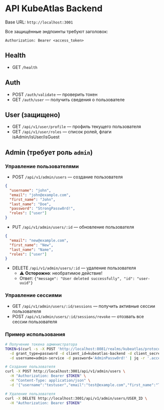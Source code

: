 # API KubeAtlas Backend

Base URL: `http://localhost:3001`

Все защищённые эндпоинты требуют заголовок:
```
Authorization: Bearer <access_token>
```

## Health
- GET `/health`

## Auth
- POST `/auth/validate` — проверить токен
- GET `/auth/user` — получить сведения о пользователе

## User (защищено)
- GET `/api/v1/user/profile` — профиль текущего пользователя
- GET `/api/v1/user/roles` — список ролей, флаги isAdmin/isUser/isGuest

## Admin (требует роль `admin`)

### Управление пользователями

- POST `/api/v1/admin/users` — создание пользователя
```json
{
  "username": "john",
  "email": "john@example.com",
  "first_name": "John",
  "last_name": "Doe",
  "password": "StrongPassw0rd!",
  "roles": ["user"]
}
```

- PUT `/api/v1/admin/users/:id` — обновление пользователя
```json
{
  "email": "new@example.com",
  "first_name": "New",
  "last_name": "Name",
  "roles": ["user"]
}
```

- DELETE `/api/v1/admin/users/:id` — удаление пользователя
  - ⚠️ **Осторожно**: необратимое действие!
  - Ответ: `{"message": "User deleted successfully", "id": "user-uuid"}`

### Управление сессиями

- GET `/api/v1/admin/users/:id/sessions` — получить активные сессии пользователя
- POST `/api/v1/admin/users/:id/sessions/revoke` — отозвать все сессии пользователя

### Пример использования

```bash
# Получение токена администратора
TOKEN=$(curl -s -X POST 'http://localhost:8081/realms/kubeatlas/protocol/openid-connect/token' \
  -d grant_type=password -d client_id=kubeatlas-backend -d client_secret=backend-secret-key \
  -d username=admin-service -d password='AdminPassw0rd!' | jq -r '.access_token')

# Создание пользователя
curl -X POST http://localhost:3001/api/v1/admin/users \
  -H "Authorization: Bearer $TOKEN" \
  -H "Content-Type: application/json" \
  -d '{"username":"testuser","email":"test@example.com","first_name":"Test","last_name":"User","password":"TestPass123!","roles":["user"]}'

# Удаление пользователя
curl -X DELETE http://localhost:3001/api/v1/admin/users/USER_ID \
  -H "Authorization: Bearer $TOKEN"
```
